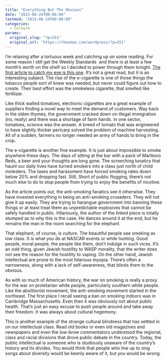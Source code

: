 ```yaml
---
title: "Everything But The Obvious"
date: "2013-08-24T00:00:00"
lastmod: "2013-08-24T00:00:00"
categories:
  - Culture
params:
  original_slug: "?p=251"
  original_url: "https://thezman.com/wordpress/?p=251"
---
```


I’m relaxing after a tortuous week and catching up on some reading. For
some reason I still get the Weekly Standards  and there is at least a
few month’s worth on the shelf so I decided to power through them
tonight. <a
href="https://www.weeklystandard.com/ethan-epstein/thank-you-for-not-vaping"
rel="noopener" target="_blank">The first article to catch my eye is this
one</a>. It’s not a great read, but it is an interesting subject. The
rise of the e-cigarette is one of those things the tobacco people sort
of knew was needed, but never could figure out how to create. Their best
effort was the smokeless cigarette, that smelled like fertilizer.

Like thick walled tomatoes, electronic cigarettes are a great example of
suppliers finding a novel way to meet the demand of customers. Way back
in the olden thymes, the government cracked down on illegal immigration
(no, really) and there was a shortage of farm hands. In one sector,
tomatoes, science was the answer. A breed of tomato that was engineered
to have slightly thicker pericarp solved the problem of machine
harvesting. All of a sudden, farmers no longer needed an army of hands
to bring in the crop.

The e-cigarette is another fine example. It is just about impossible to
smoke anywhere these days. The days of sitting at the bar with a pack of
Marlboro Reds, a beer and your thoughts are long gone. The screeching
lunatics that haunt our daily lives have turned smokers into a class
just north of child molesters. The taxes and harassment have forced
smoking rates down below 20% and dropping fast. Still, Short of public
flogging, there’s not much else to do to stop people from trying to
enjoy the benefits of nicotine.

As the article points out, the anti-smoking fanatics see it otherwise.
They have invested everything in being an anti-smoking crusaders. They
will not give it up easily. They are trying to harangue government into
banning these things or at least treat them as unpredictable explosives
that cannot be safely handled in public. Hilariously, the author of the
linked piece is totally stumped as to why this is the case. He dances
around it at the end, but he remains the man in the room searching for
the elephant.

That elephant, of course, is *culture*. The beautiful people see smoking
as low class. It is what you do at NASCAR events or while hunting. Good
people, moral people, the people like them, don’t indulge in such vices.
It’s an odd thing, given Jewish hostility to WASP morality, that the
writer does not see the reason for the hostility to vaping. On the other
hand, Jewish intellectual are prone to the most hilarious myopia.
There’s often a narrowness, along with a lack of self-awareness, that
blinds them to the obvious.

As with so much of American history, the war on smoking is really a
proxy for the war on proletarian white people, particularly southern
white people. Like the abolitionist movement, the anti-smoking movement
started in the northeast. The first place I recall seeing a ban on
smoking indoors was in Cambridge Massachusetts. Even then it was
obviously not about public health. That’s just an easy excuse to push
people around and take away their freedom. It was always about cultural
hegemony.

This is another example of the strange cultural blindness that has
settled in on our intellectual class. Read old books or even old
magazines and newspapers and even the low-brow commentators understood
the regional, class and racial divisions that drove public debate in the
country. Today, the public intellectual is someone who is studiously
unaware of the country’s history and its divides. You would think that
people who line up to sing songs about diversity would be keenly aware
of it, but you would be wrong.
